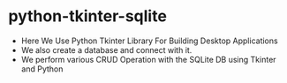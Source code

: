 # python-tkinter-sqlite

- Here We Use Python Tkinter Library For Building Desktop Applications
- We also create a database and connect with it.
- We perform various CRUD Operation with the SQLite DB using Tkinter and Python
